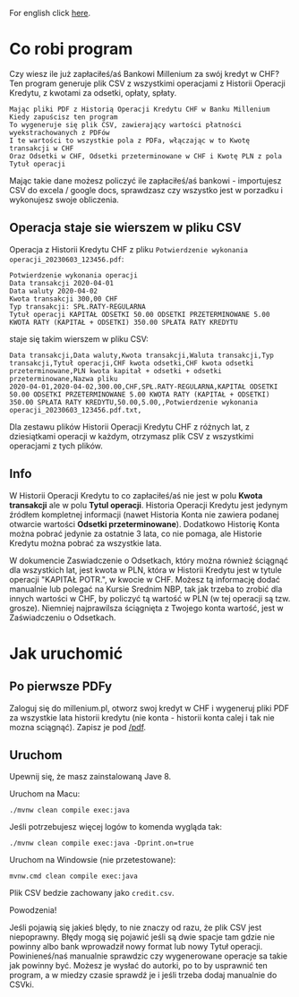 For english click [here](README_EN.md).

Co robi program
===============

Czy wiesz ile już zapłaciłeś/aś Bankowi Millenium za swój kredyt w CHF? Ten program generuje plik CSV z wszystkimi operacjami z Historii Operacji Kredytu, z kwotami za odsetki, opłaty, spłaty.

    Mając pliki PDF z Historią Operacji Kredytu CHF w Banku Millenium 
    Kiedy zapuścisz ten program
    To wygeneruje się plik CSV, zawierający wartości płatności wyekstrachowanych z PDFów
    I te wartości to wszystkie pola z PDFa, włączając w to Kwotę transakcji w CHF
    Oraz Odsetki w CHF, Odsetki przeterminowane w CHF i Kwotę PLN z pola Tytuł operacji

Mając takie dane możesz policzyć ile zapłaciłeś/aś bankowi - importujesz CSV do excela / google docs, sprawdzasz czy wszystko jest w porzadku i wykonujesz swoje obliczenia.

Operacja staje sie wierszem w pliku CSV
---------------------------------------

Operacja z Historii Kredytu CHF z pliku `Potwierdzenie wykonania operacji_20230603_123456.pdf`:

    Potwierdzenie wykonania operacji
    Data transakcji 2020-04-01
    Data waluty 2020-04-02
    Kwota transakcji 300,00 CHF
    Typ transakcji: SPŁ.RATY-REGULARNA
    Tytuł operacji KAPITAŁ ODSETKI 50.00 ODSETKI PRZETERMINOWANE 5.00 KWOTA RATY (KAPITAŁ + ODSETKI) 350.00 SPŁATA RATY KREDYTU

staje się takim wierszem w pliku CSV:

    Data transakcji,Data waluty,Kwota transakcji,Waluta transakcji,Typ transakcji,Tytuł operacji,CHF kwota odsetki,CHF kwota odsetki przeterminowane,PLN kwota kapitał + odsetki + odsetki przeterminowane,Nazwa pliku
    2020-04-01,2020-04-02,300.00,CHF,SPŁ.RATY-REGULARNA,KAPITAŁ ODSETKI 50.00 ODSETKI PRZETERMINOWANE 5.00 KWOTA RATY (KAPITAŁ + ODSETKI) 350.00 SPŁATA RATY KREDYTU,50.00,5.00,,Potwierdzenie wykonania operacji_20230603_123456.pdf.txt,

Dla zestawu plików Historii Operacji Kredytu CHF z różnych lat, z dziesiątkami operacji w każdym, otrzymasz plik CSV z wszystkimi operacjami z tych plików.


Info
----

W Historii Operacji Kredytu to co zapłaciłeś/aś nie jest w polu **Kwota transakcji** ale w polu **Tytul operacji**. Historia Operacji Kredytu jest jedynym źródłem kompletnej informacji (nawet Historia Konta nie zawiera podanej otwarcie wartości **Odsetki przeterminowane**). Dodatkowo Historię Konta można pobrać jedynie za ostatnie 3 lata, co nie pomaga, ale Historie Kredytu można pobrać za wszystkie lata.

W dokumencie Zaswiadczenie o Odsetkach, który można również ściągnąć dla wszystkich lat, jest kwota w PLN, która w Historii Kredytu jest w tytule operacji "KAPITAŁ POTR.", w kwocie w CHF. Możesz tą informację dodać manualnie lub polegać na Kursie Srednim NBP, tak jak trzeba to zrobić dla innych wartości w CHF, by policzyć tą wartość w PLN (w tej operacji są tzw. grosze). Niemniej najprawilsza ściągnięta z Twojego konta wartość, jest w Zaświadczeniu o Odsetkach. 


Jak uruchomić
=============

Po pierwsze PDFy
----------------

Zaloguj się do millenium.pl, otworz swoj kredyt w CHF i wygeneruj pliki PDF za wszystkie lata historii kredytu (nie konta - historii konta calej i tak nie mozna sciągnąć). Zapisz je pod [/pdf](src/main/resources/pdf).

Uruchom
-------

Upewnij się, że masz zainstalowaną Jave 8.

Uruchom na Macu:

    ./mvnw clean compile exec:java

Jeśli potrzebujesz więcej logów to komenda wygląda tak: 

    ./mvnw clean compile exec:java -Dprint.on=true

Uruchom na Windowsie (nie przetestowane):

    mvnw.cmd clean compile exec:java

Plik CSV bedzie zachowany jako `credit.csv`.

Powodzenia!

Jeśli pojawią się jakieś blędy, to nie znaczy od razu, że plik CSV jest niepoprawny. Błędy mogą się pojawić jeśli są dwie spacje tam gdzie nie powinny albo bank wprowadził nowy format lub nowy Tytuł operacji. Powinieneś/naś manualnie sprawdzic czy wygenerowane operacje sa takie jak powinny być. Możesz je wysłać do autorki, po to by usprawnić ten program, a w miedzy czasie sprawdź je i jeśli trzeba dodaj manualnie do CSVki. 


